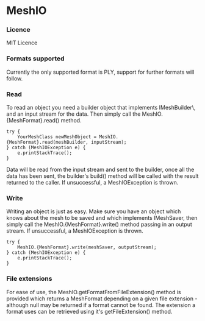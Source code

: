 # MeshIO
<h3>Licence</h3>
MIT Licence

<h3>Formats supported</h3>
Currently the only supported format is PLY, support for further formats will follow.


<h3>Read</h3>
To read an object you need a builder object that implements IMeshBuilder\<YourMeshClass\>, and an input stream for the data. Then simply call the MeshIO.{MeshFormat}.read() method.

    try {
        YourMeshClass newMeshObject = MeshIO.{MeshFormat}.read(meshBuilder, inputStream);
    } catch (MeshIOException e) {
        e.printStackTrace();
    }

Data will be read from the input stream and sent to the builder, once all the data has been sent, the builder's build() method will be called with the result returned to the caller. If unsuccessful, a MeshIOException is thrown.

<h3>Write</h3>
Writing an object is just as easy. Make sure you have an object which knows about the mesh to be saved and which implements IMeshSaver, then simply call the MeshIO.{MeshFormat}.write() method passing in an output stream. If unsuccessful, a MeshIOException is thrown.

    try {
        MeshIO.{MeshFormat}.write(meshSaver, outputStream);
    } catch (MeshIOException e) {
        e.printStackTrace();
    }

<h3>File extensions</h3>
For ease of use, the MeshIO.getFormatFromFileExtension() method is provided which returns a MeshFormat depending on a given file extension - although null may be returned if a format cannot be found. The extension a format uses can be retrieved using it's getFileExtension() method.
